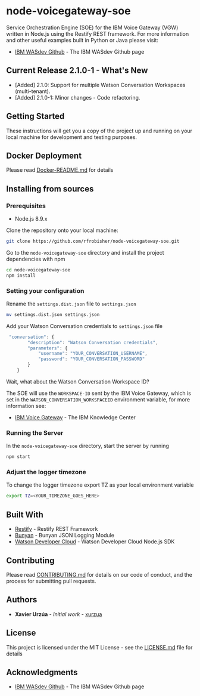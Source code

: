 # node-voicegateway-soe

Service Orchestration Engine (SOE) for the IBM Voice Gateway (VGW) written in Node.js using the Restify REST framework.
For more information and other useful examples built in Python or Java please visit:

* [IBM WASdev Github](https://github.com/WASdev/sample.voice.gateway/tree/master/soe) - The IBM WASdev Github page

## Current Release 2.1.0-1 - What's New

* [Added] 2.1.0: Support for multiple Watson Conversation Workspaces (multi-tenant). 
* [Added] 2.1.0-1: Minor changes - Code refactoring.
  
## Getting Started

These instructions will get you a copy of the project up and running on your local machine for development and testing purposes.

## Docker Deployment

Please read [Docker-README.md](Docker-README.md) for details

## Installing from sources

### Prerequisites

* Node.js 8.9.x

Clone the repository onto your local machine:

```sh
git clone https://github.com/rfrobisher/node-voicegateway-soe.git
```

Go to the ```node-voicegateway-soe``` directory and install the project dependencies with npm

```sh
cd node-voicegateway-soe
npm install
```

### Setting your configuration

Rename the ```settings.dist.json``` file to ```settings.json```

```sh
mv settings.dist.json settings.json
```

Add your Watson Conversation credentials to ```settings.json``` file

```javascript
 "conversation": {
        "description": "Watson Conversation credentials",
        "parameters": {
            "username": "YOUR_CONVERSATION_USERNAME",
            "password": "YOUR_CONVERSATION_PASSWORD"
        }
    }
```

Wait, what about the Watson Conversation Workspace ID?

The SOE will use the ```WORKSPACE-ID``` sent by the IBM Voice Gateway, which is set in the ```WATSON_CONVERSATION_WORKSPACEID``` environment variable, for more information see:

* [IBM Voice Gateway](https://www.ibm.com/support/knowledgecenter/en/SS4U29/config.html) - The IBM Knowledge Center

### Running the Server

In the ```node-voicegateway-soe``` directory, start the server by running

```sh
npm start
```

### Adjust the logger timezone

To change the logger timezone export TZ as your local environment variable

```sh
export TZ=<YOUR_TIMEZONE_GOES_HERE>
```

## Built With

* [Restify](https://github.com/restify/node-restify) - Restify REST Framework
* [Bunyan](https://github.com/trentm/node-bunyan) - Bunyan JSON Logging Module
* [Watson Developer Cloud](https://github.com/watson-developer-cloud/node-sdk) - Watson Developer Cloud Node.js SDK

## Contributing

Please read [CONTRIBUTING.md](CONTRIBUTING.md) for details on our code of conduct, and the process for submitting pull requests.

## Authors

* **Xavier Urzúa** - *Initial work* - [xurzua](https://github.com/rfrobisher)

## License

This project is licensed under the MIT License - see the [LICENSE.md](LICENSE.md) file for details

## Acknowledgments

* [IBM WASdev Github](https://github.com/WASdev/sample.voice.gateway/tree/master/soe) - The IBM WASdev Github page
